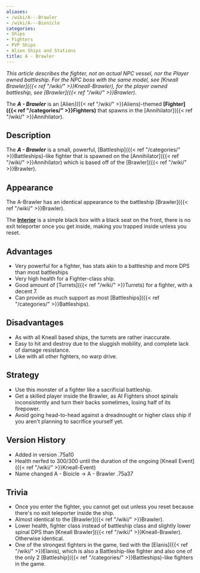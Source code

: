 ```yaml
---
aliases:
- /wiki/A---Brawler
- /wiki/A---Bionicle
categories:
- Ships
- Fighters
- PVP Ships
- Alien Ships and Stations
title: A - Brawler
---
```


_This article describes the fighter, not an actual NPC vessel, nor the Player owned battleship. For the NPC boss with the same model, see [Kneall Brawler]({{< ref "/wiki/" >}}Kneall-Brawler), for the player owned battleship, see [Brawler]({{< ref "/wiki/" >}}Brawler)_.

The **_A - Brawler_** is an [Alien]({{< ref "/wiki/" >}}Aliens)-themed **[Fighter]({{< ref "/categories/" >}}Fighters)** that spawns in the [Annihilator]({{< ref "/wiki/" >}}Annihilator).

## Description

The **_A - Brawler_** is a small, powerful, [Battleship]({{< ref "/categories/" >}}Battleships)-like fighter that is spawned on the [Annihilator]({{< ref "/wiki/" >}}Annihilator) which is based off of the [Brawler]({{< ref "/wiki/" >}}Brawler).

## Appearance

The A-Brawler has an identical appearance to the battleship [Brawler]({{< ref "/wiki/" >}}Brawler).

The **<u>Interior</u>** is a simple black box with a black seat on the front, there is no exit teleporter once you get inside, making you trapped inside unless you reset.

## Advantages

- Very powerful for a fighter, has stats akin to a battleship and more DPS than most battleships
- Very high health for a Fighter-class ship.
- Good amount of [Turrets]({{< ref "/wiki/" >}}Turrets) for a fighter, with a decent 7.
- Can provide as much support as most [Battleships]({{< ref "/categories/" >}}Battleships).

## Disadvantages

- As with all Kneall based ships, the turrets are rather inaccurate.
- Easy to hit and destroy due to the sluggish mobility, and complete lack of damage resistance.
- Like with all other fighters, no warp drive.

## Strategy

- Use this monster of a fighter like a sacrificial battleship.
- Get a skilled player inside the Brawler, as AI Fighters shoot spinals inconsistently and turn their backs sometimes, losing half of its firepower.
- Avoid going head-to-head against a dreadnought or higher class ship if you aren't planning to sacrifice yourself yet.

## Version History 

- Added in version .75a10
- Health nerfed to 300/300 until the duration of the ongoing [Kneall Event]({{< ref "/wiki/" >}}Kneall-Event)
- Name changed A - Bioicle -> A - Brawler .75a37

## Trivia

- Once you enter the fighter, you cannot get out unless you reset because there's no exit teleporter inside the ship.
- Almost identical to the [Brawler]({{< ref "/wiki/" >}}Brawler).
- Lower health, fighter class instead of battleship class and slightly lower spinal DPS than [Kneall Brawler]({{< ref "/wiki/" >}}Kneall-Brawler). Otherwise identical.
- One of the strongest fighters in the game, tied with the [Elanis]({{< ref "/wiki/" >}}Elanis), which is also a Battleship-like fighter and also one of the only 2 [Battleship]({{< ref "/categories/" >}}Battleships)-like fighters in the game.